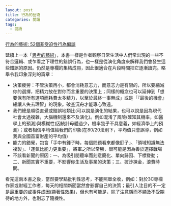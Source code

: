 ```yaml
---
layout: post
title: 行為的藝術
categories: 閱讀
tags:
  - 閱讀
---
```


[行為的藝術: 52個非受迫性行為偏誤](http://www.anobii.com/books/%E8%A1%8C%E7%82%BA%E7%9A%84%E8%97%9D%E8%A1%93/9789862723807/01a828cbc4d4f85a97)

延續上一本「[思考的藝術](http://blog.castman.net/%E9%96%B1%E8%AE%80/2016/01/21/die-junst.html)」，本書一樣是作者觀察日常生活中人們常出現的一些不符合邏輯、或乍看之下理性的錯誤行為，也一樣是從演化角度來解釋我們會發生這些錯誤的原因。仍然是專欄的集結成冊，因此很適合在片段時間把它逐漸讀完。略舉令我印象深刻的篇章：

* 決策疲勞：不管決策再小，都會消耗意志力，而意志力是有限的，所以要縮減你的選擇，把精力放在對你而言重要的決策上；同樣的概念也可以延伸到「想要保有所有選項而耗費太多精力，以至於最終一事無成」或是「『最後的機會』總讓人失去理智」的現象。破釜沉舟才能專心致遠。
* 我們總是順從直覺或錯誤地類比(可以說是演化的結果，也可以說是因為現代社會太過複雜，大腦機制還來不及演化)。例如混淆了風險(確知其機率，如醫學上的預測)與模糊性(因統計母體過少，機率幾乎不具意義，如經濟學上的預測)；或者相信平均值給我們的印象(在80/20法則下，平均值只會誤導，例如我與全國首富財產的平均值)
* 能力的錯覺，包含「手中有錘子時，每個問題看來都像釘子」、「領域知識無法複製」、「運氣比能力更重要」，將軍之所以常勝，很可能是因為善於選擇戰場
* 不該看新聞的原因：一、為吸引閱聽率而刻意簡化、單向歸因、下標聳動；二、新聞其實不重要，不影響你生活及事業的決策；三、披沙揀金，浪費時間。

看完這兩本書之後，當然要學點批判性思考，不能照單全收，例如：對於3C專欄作家或財經工作者，每天的相關新聞當然會影響自己的決策；最引人注目的不一定是最重要的或事件成因(顯著性效果)，但也有可能是，除了注意隱而不顯及不受期待的地方外，也別忘了隨機性。

